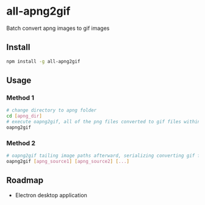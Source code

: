 # all-apng2gif

Batch convert apng images to gif images

## Install

```bash
npm install -g all-apng2gif
```

## Usage

### Method 1
```bash
# change directory to apng folder
cd [apng_dir]
# execute oapng2gif, all of the png files converted to gif files within the folder
oapng2gif
```

### Method 2
```bash
# oapng2gif tailing image paths afterward, serializing converting gif files to the source directory
oapng2gif [apng_source1] [apng_source2] [...]
```

## Roadmap

- Electron desktop application
